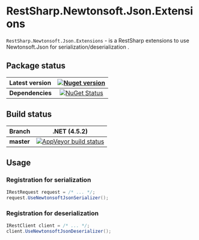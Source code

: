 RestSharp.Newtonsoft.Json.Extensions
===

`RestSharp.Newtonsoft.Json.Extensions` - is a RestSharp extensions to use Newtonsoft.Json for serialization/deserialization .

## Package status

| Latest version | [![Nuget version](http://img.shields.io/badge/nuget-v1.0.2-blue.png)](https://www.nuget.org/packages/RestSharp.Newtonsoft.Json.Extensions/) |
| :------ | :------: |
| **Dependencies** | [![NuGet Status](http://nugetstatus.com/RestSharp.Newtonsoft.Json.Extensions.png)](http://nugetstatus.com/packages/RestSharp.Newtonsoft.Json.Extensions) |

## Build status

| Branch | **.NET (4.5.2)** |
| :------ | :------: |
| **master** | [![AppVeyor build status](https://ci.appveyor.com/api/projects/status/tw195dxk1m917pc3?svg=true)](https://ci.appveyor.com/project/i4004/restsharp-newtonsoft-json-extensions) |


## Usage

### Registration for serialization

```csharp
IRestRequest request = /* ... */;
request.UseNewtonsoftJsonSerializer();
```

### Registration for deserialization

```csharp
IRestClient сlient = /* ... */;
client.UseNewtonsoftJsonDeserializer();
```

